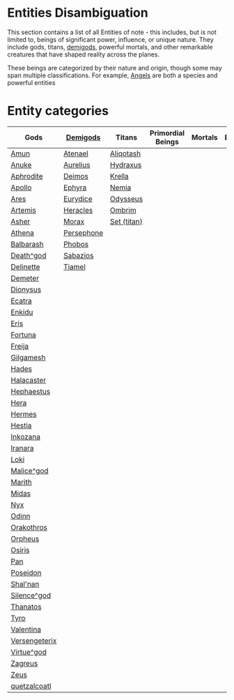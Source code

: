 # Entities Disambiguation

This section contains a list of all Entities of note - this includes, but is not limited to, beings of significant power, influence, or unique nature. They include gods, titans, [demigods](../species/demigod/index.md), powerful mortals, and other remarkable creatures that have shaped reality across the planes.

These beings are categorized by their nature and origin, though some may span multiple classifications. For example, [Angels](../species/angel/index.md) are both a species and powerful entities

# Entity categories

Gods | [Demigods](../species/demigod/index.md) | Titans | Primordial Beings | Mortals | Beasts | Constructs | Chaos Dieties | Other Entities
---|---|---|---|---|---|---|---|---
[Amun](gods/amun/index.md) | [Atenael](demigods/atenael/index.md) | [Aliqotash](titans/aliqotash/index.md) |  |  |  |  |  | 
[Anuke](gods/anuke/index.md) | [Aurelius](demigods/aurelius/index.md) | [Hydraxus](titans/hydraxus/index.md) |  |  |  |  |  | 
[Aphrodite](gods/aphrodite/index.md) | [Deimos](demigods/deimos/index.md) | [Krella](titans/krella/index.md) |  |  |  |  |  | 
[Apollo](gods/apollo/index.md) | [Ephyra](demigods/ephyra/index.md) | [Nemia](titans/nemia/index.md) |  |  |  |  |  | 
[Ares](gods/ares/index.md) | [Eurydice](demigods/eurydice/index.md) | [Odysseus](titans/odysseus/index.md) |  |  |  |  |  | 
[Artemis](gods/artemis/index.md) | [Heracles](demigods/heracles/index.md) | [Ombrim](titans/ombrim/index.md) |  |  |  |  |  | 
[Asher](gods/asher/index.md) | [Morax](demigods/morax/index.md) | [Set (titan)](titans/set/index.md) |  |  |  |  |  | 
[Athena](gods/athena/index.md) | [Persephone](demigods/persephone/index.md) |  |  |  |  |  |  | 
[Balbarash](gods/balbarash/index.md) | [Phobos](demigods/phobos/index.md) |  |  |  |  |  |  | 
[Death^god](gods/death/index.md) | [Sabazios](demigods/sabazios/index.md) |  |  |  |  |  |  | 
[Delinette](gods/delinette/index.md) | [Tiamel](demigods/tiamel/index.md) |  |  |  |  |  |  | 
[Demeter](gods/demeter/index.md) |  |  |  |  |  |  |  | 
[Dionysus](gods/dionysus/index.md) |  |  |  |  |  |  |  | 
[Ecatra](gods/ecatra/index.md) |  |  |  |  |  |  |  | 
[Enkidu](gods/enkidu/index.md) |  |  |  |  |  |  |  | 
[Eris](gods/eris/index.md) |  |  |  |  |  |  |  | 
[Fortuna](gods/fortuna/index.md) |  |  |  |  |  |  |  | 
[Freija](gods/freija/index.md) |  |  |  |  |  |  |  | 
[Gilgamesh](gods/gilgamesh/index.md) |  |  |  |  |  |  |  | 
[Hades](gods/hades/index.md) |  |  |  |  |  |  |  | 
[Halacaster](gods/halacaster/index.md) |  |  |  |  |  |  |  | 
[Hephaestus](gods/hephaestus/index.md) |  |  |  |  |  |  |  | 
[Hera](gods/hera/index.md) |  |  |  |  |  |  |  | 
[Hermes](gods/hermes/index.md) |  |  |  |  |  |  |  | 
[Hestia](gods/hestia/index.md) |  |  |  |  |  |  |  | 
[Inkozana](gods/inkozana/index.md) |  |  |  |  |  |  |  | 
[Iranara](gods/iranara/index.md) |  |  |  |  |  |  |  | 
[Loki](gods/loki/index.md) |  |  |  |  |  |  |  | 
[Malice^god](gods/malice/index.md) |  |  |  |  |  |  |  | 
[Marith](gods/marith/index.md) |  |  |  |  |  |  |  | 
[Midas](gods/midas/index.md) |  |  |  |  |  |  |  | 
[Nyx](gods/nyx/index.md) |  |  |  |  |  |  |  | 
[Odinn](gods/odinn/index.md) |  |  |  |  |  |  |  | 
[Orakothros](gods/orakothros/index.md) |  |  |  |  |  |  |  | 
[Orpheus](gods/orpheus/index.md) |  |  |  |  |  |  |  | 
[Osiris](gods/osiris/index.md) |  |  |  |  |  |  |  | 
[Pan](gods/pan/index.md) |  |  |  |  |  |  |  | 
[Poseidon](gods/poseidon/index.md) |  |  |  |  |  |  |  | 
[Shal'nan](gods/shalnan/index.md) |  |  |  |  |  |  |  | 
[Silence^god](gods/silence/index.md) |  |  |  |  |  |  |  | 
[Thanatos](gods/thanatos/index.md) |  |  |  |  |  |  |  | 
[Tyro](gods/tyro/index.md) |  |  |  |  |  |  |  | 
[Valentina](gods/valentina/index.md) |  |  |  |  |  |  |  | 
[Versengeterix](gods/versengeterix/index.md) |  |  |  |  |  |  |  | 
[Virtue^god](gods/virtue/index.md) |  |  |  |  |  |  |  | 
[Zagreus](gods/zagreus/index.md) |  |  |  |  |  |  |  | 
[Zeus](gods/zeus/index.md) |  |  |  |  |  |  |  | 
[quetzalcoatl](gods/quetzalcoatl/index.md) |  |  |  |  |  |  |  | 